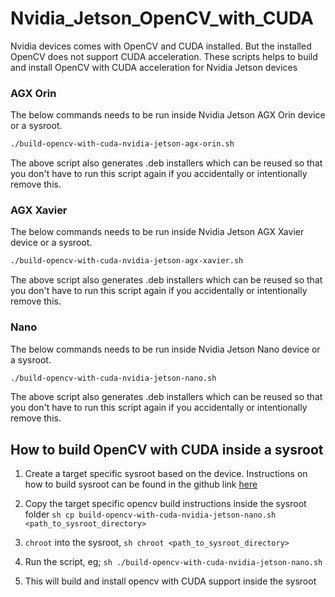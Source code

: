 # Nvidia_Jetson_OpenCV_with_CUDA

Nvidia devices comes with OpenCV and CUDA installed. But the installed OpenCV does not support CUDA acceleration.
These scripts helps to build and install OpenCV with CUDA acceleration for Nvidia Jetson devices

### **AGX Orin**

The below commands needs to be run inside Nvidia Jetson AGX Orin device or a sysroot.

```sh
./build-opencv-with-cuda-nvidia-jetson-agx-orin.sh
```

The above script also generates .deb installers which can be reused so that you don't have to run this script again if you accidentally or intentionally remove this.

### **AGX Xavier**

The below commands needs to be run inside Nvidia Jetson AGX Xavier device or a sysroot.

```sh
./build-opencv-with-cuda-nvidia-jetson-agx-xavier.sh
```

The above script also generates .deb installers which can be reused so that you don't have to run this script again if you accidentally or intentionally remove this.

### **Nano**

The below commands needs to be run inside Nvidia Jetson Nano device or a sysroot.

```sh
./build-opencv-with-cuda-nvidia-jetson-nano.sh
```

The above script also generates .deb installers which can be reused so that you don't have to run this script again if you accidentally or intentionally remove this.

## **How to build OpenCV with CUDA inside a sysroot**

1. Create a target specific sysroot based on the device.
        Instructions on how to build sysroot can be found in the github link [here](https://github.com/ShanavasPS/Nvidia_Jetson_Sysroots)

2. Copy the target specific opencv build instructions inside the sysroot folder
        ```sh
        cp build-opencv-with-cuda-nvidia-jetson-nano.sh <path_to_sysroot_directory>
        ```

3. `chroot` into the sysroot,
        ```sh
        chroot <path_to_sysroot_directory>
        ```

4. Run the script, eg;
        ```sh
        ./build-opencv-with-cuda-nvidia-jetson-nano.sh
        ```
5. This will build and install opencv with CUDA support inside the sysroot

